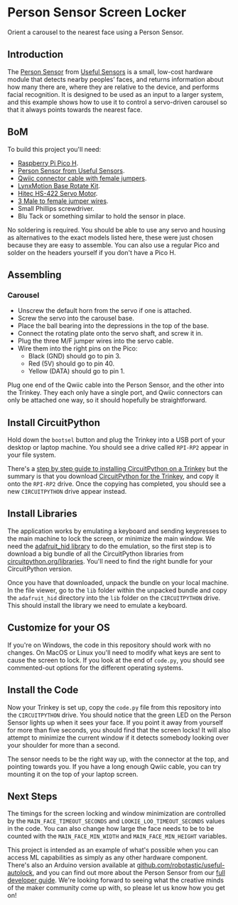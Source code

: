 # Person Sensor Screen Locker
Orient a carousel to the nearest face using a Person Sensor.

## Introduction

The [Person Sensor](https://usfl.ink/ps) from [Useful Sensors](https://usefulsensors.com)
is a small, low-cost hardware module that detects nearby peoples’ faces, and
returns information about how many there are, where they are relative to the
device, and performs facial recognition. It is designed to be used as an input
to a larger system, and this example shows how to use it to control a
servo-driven carousel so that it always points towards the nearest face.

## BoM

To build this project you'll need:

 - [Raspberry Pi Pico H](https://www.adafruit.com/product/5056).
 - [Person Sensor from Useful Sensors](https://usfl.ink/ps).
 - [Qwiic connector cable with female jumpers](https://www.sparkfun.com/products/17261).
 - [LynxMotion Base Rotate Kit](https://www.robotshop.com/en/lynxmotion-base-rotate-kit-no-servo.html).
 - [Hitec HS-422 Servo Motor](https://www.robotshop.com/en/hitec-hs-422-servo-motor.html).
 - [3 Male to female jumper wires](https://www.sparkfun.com/products/9385).
 - Small Phillips screwdriver.
 - Blu Tack or something similar to hold the sensor in place.

No soldering is required. You should be able to use any servo and housing as
alternatives to the exact models listed here, these were just chosen because
they are easy to assemble. You can also use a regular Pico and solder on the
headers yourself if you don't have a Pico H.

## Assembling

### Carousel

- Unscrew the default horn from the servo if one is attached.
- Screw the servo into the carousel base.
- Place the ball bearing into the depressions in the top of the base.
- Connect the rotating plate onto the servo shaft, and screw it in.
- Plug the three M/F jumper wires into the servo cable.
- Wire them into the right pins on the Pico:
    - Black (GND) should go to pin 3.
    - Red (5V) should go to pin 40.
    - Yellow (DATA) should go to pin 1.

Plug one end of the Qwiic cable into the Person Sensor, and the other into the
Trinkey. They each only have a single port, and Qwiic connectors can only be
attached one way, so it should hopefully be straightforward.

## Install CircuitPython

Hold down the `bootsel` button and plug the Trinkey into a USB port of your
desktop or laptop machine. You should see a drive called `RPI-RP2` appear in
your file system.

There's a [step by step guide to installing CircuitPython on a Trinkey](https://learn.adafruit.com/adafruit-trinkey-qt2040/circuitpython)
but the summary is that you download [CircuitPython for the Trinkey](https://circuitpython.org/board/adafruit_qt2040_trinkey/),
and copy it onto the `RPI-RP2` drive. Once the copying has completed, you should
see a new `CIRCUITPYTHON` drive appear instead.

## Install Libraries

The application works by emulating a keyboard and sending keypresses to the main
machine to lock the screen, or minimize the main window. We need the [adafruit_hid library](https://docs.circuitpython.org/projects/hid/en/latest/)
to do the emulation, so the first step is to download a big bundle of all the
CircuitPython libraries from [circuitpython.org/libraries](https://circuitpython.org/libraries). You'll need to find the right bundle for your CircuitPython version.

Once you have that downloaded, unpack the bundle on your local machine. In the
file viewer, go to the `lib` folder within the unpacked bundle and copy the
`adafruit_hid` directory into the `lib` folder on the `CIRCUITPYTHON` drive.
This should install the library we need to emulate a keyboard.

## Customize for your OS

If you're on Windows, the code in this repository should work with no changes.
On MacOS or Linux you'll need to modify what keys are sent to cause the screen
to lock. If you look at the end of `code.py`, you should see commented-out
options for the different operating systems.

## Install the Code

Now your Trinkey is set up, copy the `code.py` file from this repository into
the `CIRCUITPYTHON` drive. You should notice that the green LED on the Person
Sensor lights up when it sees your face. If you point it away from yourself for
more than five seconds, you should find that the screen locks! It will also
attempt to minimize the current window if it detects somebody looking over your
shoulder for more than a second.

The sensor needs to be the right way up, with the connector at the top, and
pointing towards you. If you have a long enough Qwiic cable, you can try
mounting it on the top of your laptop screen.

## Next Steps

The timings for the screen locking and window minimization are controlled by the
`MAIN_FACE_TIMEOUT_SECONDS` and `LOOKIE_LOO_TIMEOUT_SECONDS` values in the code.
You can also change how large the face needs to be to be counted with the
`MAIN_FACE_MIN_WIDTH` and `MAIN_FACE_MIN_HEIGHT` variables.

This project is intended as an example of what's possible when you can access
ML capabilities as simply as any other hardware component. There's also an
Arduino version available at [github.com/robotastic/useful-autolock](https://github.com/robotastic/useful-autolock),
and you can find out more about the Person Sensor from our [full developer guide](https://usfl.ink/ps_dev).
We're looking forward to seeing what the creative minds of the maker community
come up with, so please let us know how you get on!